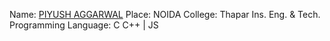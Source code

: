 Name: [PIYUSH AGGARWAL](https://github.com/piyushagru/)
Place: NOIDA
College: Thapar Ins. Eng. & Tech.
Programming Language: C C++ | JS
